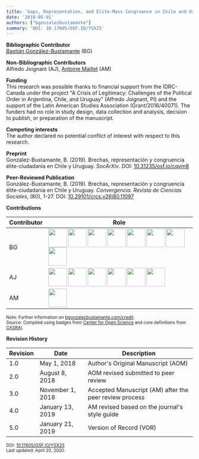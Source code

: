 ```yaml
---
title: 'Gaps, Representation, and Elite-Mass Congruence in Chile and Uruguay'
date: '2018-05-01'
authors: ["bgonzalezbustamante"]
summary: 'DOI: 10.17605/OSF.IO/YSX25'
---
```


**Bibliographic Contributor** <br />
[Bastián González-Bustamante](../../) (BG)

**Non-Bibliographic Contributors** <br />
Alfredo Joignant (AJ), [Antoine Maillet](../../authors/amaillet) (AM)

**Funding** <br />
This research was possible thanks to financial support from the IDRC-Canada under the project "A  Crisis  of  Legitimacy: Challenges of the Political Order in Argentina, Chile, and Uruguay" (Alfredo Joignant, PI) and the support of the Latin American Studies Association (Grant/2016/40071). The funders had no role in study design, data collection and analysis, decision to publish, or preparation of the manuscript.

**Competing interests** <br />
The author declared no potential conflict of interest with respect to this research.

**Preprint** <br />
González-Bustamante, B. (2019). Brechas, representación y congruencia élite-ciudadanía en Chile y Uruguay. *SocArXiv*. DOI: [10.31235/osf.io/cqym8](http://doi.org/10.31235/osf.io/cqym8)

**Peer-Reviewed Publication** <br />
González-Bustamante, B. (2019). Brechas, representación y congruencia élite-ciudadanía en Chile y Uruguay. *Convergencia. Revista de Ciencias Sociales*, (80), 1-27. DOI: [10.29101/crcs.v26i80.11097](https://doi.org/10.29101/crcs.v26i80.11097) <br />

**Contributions** 

| Contributor | Role |
|---|---|
| BG | [<img src="../conceptualization.png" align="left" width="50" />](../conceptualization.png) [<img src="../formal_analysis.png" align="left" width="50" />](../formal_analysis.png) [<img src="../methodology.png" align="left" width="50" />](../methodology.png) [<img src="../computation.png" align="left" width="50" />](../computation.png) [<img src="../testing.png" align="left" width="50" />](../testing.png) [<img src="../data_visualization.png" align="left" width="50" />](../data_visualization.png) [<img src="../writing_initial_draft.png" align="left" width="50" />](../writing_initial_draft.png) [<img src="../writing_review.png" align="left" width="50" />](../writing_review.png) |
| AJ | [<img src="../data_curation.png" align="left" width="50" />](../data_curation.png) [<img src="../funding_acquisition.png" align="left" width="50" />](../funding_acquisition.png) [<img src="../investigation.png" align="left" width="50" />](../investigation.png) [<img src="../project_administration.png" align="left" width="50" />](../project_administration.png) [<img src="../resources.png" align="left" width="50" />](../resources.png) [<img src="../supervision.png" align="left" width="50" />](../supervision.png) |
| AM | [<img src="../writing_review.png" align="left" width="50" />](../writing_review.png) |

<small>Note: Further information on [bgonzalezbustamante.com/credit](../).</small><br />
<small>Source: Compiled using badges from [Center for Open Science](https://github.com/CenterForOpenScience/open_research_badges) and core definitions from [CASRAI](https://casrai.org/credit/).</small><br />

**Revision History**

| Revision | Date | Description |
|---|---|---|
| 1.0 | May 1, 2018 | Author's Original Manuscript (AOM) |
| 2.0 | August 8, 2018 | AOM revised submitted to peer review |
| 3.0 | November 1, 2018 | Accepted Manuscript (AM) after the peer review process |
| 4.0 | January 13, 2019 | AM revised based on the journal's style guide |
| 5.0 | January 21, 2019 | Version of Record (VOR) |

<small>DOI: [10.17605/OSF.IO/YSX25](http://doi.org/10.17605/OSF.IO/YSX25)</small><br />
<small>Last updated: April 20, 2020.</small>
